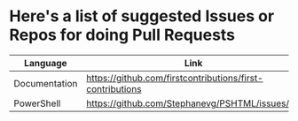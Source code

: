 # Here's a list of suggested Issues or Repos for doing Pull Requests

Language | Link
---------|----------
Documentation | https://github.com/firstcontributions/first-contributions
PowerShell | https://github.com/Stephanevg/PSHTML/issues/19

